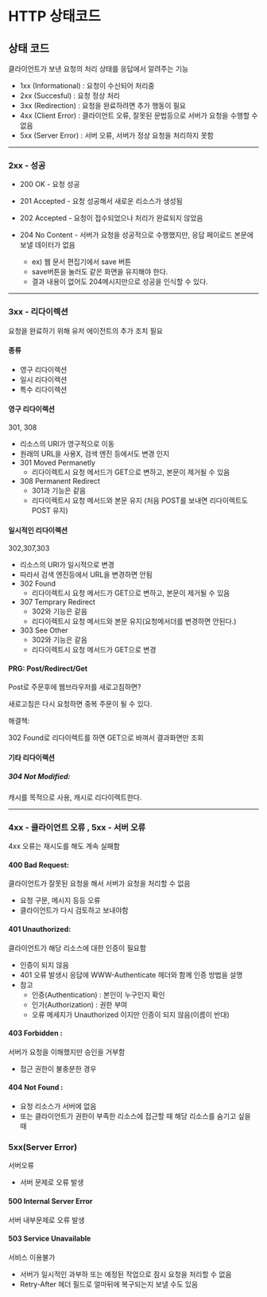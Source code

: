 # HTTP 상태코드

## 상태 코드

클라이언트가 보낸 요청의 처리 상태를 응답에서 알려주는 기능

- 1xx (Informational) : 요청이 수신되어 처리중
- 2xx (Succesful) : 요청 정상 처리
- 3xx (Redirection) : 요청을 완료하려면 추가 행동이 필요
- 4xx (Client Error) :  클라이언트 오류, 잘못된 문법등으로 서버가 요청을 수행할 수 없음
- 5xx (Server Error) :  서버 오류, 서버가 정상 요청을 처리하지 못함

-----

### 2xx - 성공

- 200 OK - 요청 성공

- 201 Accepted - 요청 성공해서 새로운 리소스가 생성됨

- 202 Accepted - 요청이 접수되었으나 처리가 완료되지 않았음

- 204 No Content - 서버가 요청을 성공적으로 수행했지만, 응답 페이로드 본문에 보낼 데이터가 없음

  - ex) 웹 문서 편집기에서 save 버튼
  - save버튼을 눌러도 같은 화면을 유지해야 한다.
  - 결과 내용이 없어도 204메시지만으로 성공을 인식할 수 있다.

  

---------

### 3xx - 리다이렉션

요청을 완료하기 위해 유저 에이전트의 추가 조치 필요

#### 종류

- 영구 리다이렉션 
- 일시 리다이렉션
- 특수 리다이렉션



#### 영구 리다이렉션

301, 308

- 리소스의 URI가 영구적으로 이동
- 원래의 URL을 사용X, 검색 엔진 등에서도 변경 인지
- 301 Moved Permanetly
  - 리다이렉트시 요청 메서드가 GET으로 변하고, 본문이 제거될 수 있음
- 308 Permanent Redirect
  - 301과 기능은 같음
  - 리다이렉트시 요청 메서드와 본문 유지 (처음 POST를 보내면 리다이렉트도 POST 유지)



#### 일시적인 리다이렉션

302,307,303

- 리소스의 URI가 일시적으로 변경
- 따라서 검색 엔진등에서 URL을 변경하면 안됨
- 302 Found
  - 리다이렉트시 요청 메서드가 GET으로 변하고, 본문이 제거될 수 있음
- 307 Temprary Redirect
  - 302와 기능은 같음
  - 리다이렉트시 요청 메서드와 본문 유지(요청메서더를 변경하면 안된다.)
- 303 See Other
  - 302와 기능은 같음
  - 리다이렉트시 요청 메서드가 GET으로 변경



#### PRG: Post/Redirect/Get

Post로 주문후에 웹브라우저를 새로고침하면?

새로고침은 다시 요청하면 중복 주문이 될 수 있다.

해결책:

302 Found로 리다이렉트를 하면 GET으로 바껴서 결과화면만 조회



#### 기타 리다이렉션

##### 304 Not Modified:

캐시를 목적으로 사용, 캐시로 리다이렉트한다.

--------

### 4xx - 클라이언트 오류 , 5xx - 서버 오류

4xx 오류는 재시도를 해도 계속 실패함

#### 400 Bad Request: 

클라이언트가 잘못된 요청을 해서 서버가 요청을 처리할 수 없음

- 요청 구문, 메시지 등등 오류
- 클라이언트가 다시 검토하고 보내야함



#### 401 Unauthorized:

클라이언트가 해당 리소스에 대한 인증이 필요함

- 인증이 되지 않음
- 401 오류 발생시 응답에  WWW-Authenticate 헤더와 함께 인증 방법을 설명
- 참고
  - 인증(Authentication) : 본인이 누구인지 확인
  - 인가(Authorization) : 권한 부여
  - 오류 메세지가 Unauthorized 이지만 인증이 되지 않음(이름이 반대)



#### 403 Forbidden :

서버가 요청을 이해했지만 승인을 거부함

- 접근 권한이 불충분한 경우



#### 404 Not Found :

- 요청 리소스가 서버에 없음
- 또는 클라이언트가 권한이 부족한 리소스에 접근할 때 해당 리소스를 숨기고 싶을 때



### 5xx(Server Error)

서버오류

- 서버 문제로 오류 발생



#### 500 Internal Server Error

서버 내부문제로 오류 발생



#### 503 Service Unavailable

서비스 이용불가

- 서버가 일시적인 과부하 또는 예정된 작업으로 잠시 요청을 처리할 수 없음
- Retry-After 헤더 필드로 얼마뒤에 복구되는지 보낼 수도 있음



